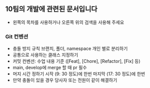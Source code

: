 ## 10팀의 개발에 관련된 문서입니다
- 왼쪽의 목차를 사용하거나 오른쪽 위의 검색을 사용해 주세요

### Git 컨벤션
- 충돌 방지 규칙 브랜치, 폴더, namespace 개인 별로 분리하기 
- 공통으로 사용하는 클래스 지정하기
- 커밋 컨벤션: 수업 내용 기준 ([Feat], [Chore], [Refactor], [Fix] 등) 
- main, develop에 merge 할 때 pr 필수 
- 머지 시간 정하기 시작 (9: 30 정도)에 한번 마지막 (17: 30 정도)에 한번
- 만약 충돌이 있을 경우 당사자 또는 전원이 같이 해결하기

